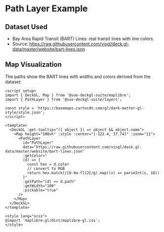 <script setup>
import { DeckGL, Map } from '@vue-deckgl-suite/maplibre';
import { PathLayer } from '@vue-deckgl-suite/layers';
import 'maplibre-gl/dist/maplibre-gl.css';
</script>

# Path Layer Example

## Dataset Used
- Bay Area Rapid Transit (BART) Lines: real transit lines with line colors.
- Source: https://raw.githubusercontent.com/visgl/deck.gl-data/master/website/bart-lines.json

## Map Visualization
The paths show the BART lines with widths and colors derived from the dataset:

<ClientOnly>
    <DeckGL :getTooltip="({ object }) => object && object.name">
        <Map 
            height="400px" 
            :style="`https://basemaps.cartocdn.com/gl/dark-matter-gl-style/style.json`" 
            :center="[-122.4, 37.74]" 
            :zoom="11" 
            :max-zoom="20" 
            :pitch="30"
        >
            <PathLayer
                id="PathLayer"
                data="https://raw.githubusercontent.com/visgl/deck.gl-data/master/website/bart-lines.json"
                :getColor="
                (d) => {
                  const hex = d.color
                  // convert to RGB
                  return hex.match(/[0-9a-f]{2}/g).map((x) => parseInt(x, 16))
                }"
                :getPath="(d) => d.path"
                :getWidth="100"
                :pickable="true"
            />
        </Map>
    </DeckGL>
</ClientOnly>

```vue
<script setup>
import { DeckGL, Map } from '@vue-deckgl-suite/maplibre';
import { PathLayer } from '@vue-deckgl-suite/layers';

const style = 'https://basemaps.cartocdn.com/gl/dark-matter-gl-style/style.json';
</script>

<template>
  <DeckGL :get-tooltip="({ object }) => object && object.name">
    <Map height="100vh" :style :center="[-122.4, 37.74]" :zoom="11">
      <PathLayer
        id="PathLayer"
        data="https://raw.githubusercontent.com/visgl/deck.gl-data/master/website/bart-lines.json"
        :getColor="
        (d) => {
          const hex = d.color
          // convert to RGB
          return hex.match(/[0-9a-f]{2}/g).map((x) => parseInt(x, 16))
        }"
        :getPath="(d) => d.path"
        :getWidth="100"
        :pickable="true"
      />
    </Map>
  </DeckGL>
</template>

<style lang="scss">
@import 'maplibre-gl/dist/maplibre-gl.css';
</style>
```